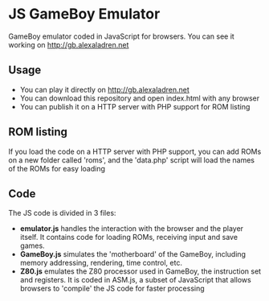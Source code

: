 # JS GameBoy Emulator

GameBoy emulator coded in JavaScript for browsers. You can see it working on http://gb.alexaladren.net

## Usage

* You can play it directly on http://gb.alexaladren.net
* You can download this repository and open index.html with any browser
* You can publish it on a HTTP server with PHP support for ROM listing

## ROM listing

If you load the code on a HTTP server with PHP support, you can add ROMs on a new folder called 'roms', and the 'data.php' script will load the names of the ROMs for easy loading

## Code

The JS code is divided in 3 files:

* **emulator.js** handles the interaction with the browser and the player itself. It contains code for loading ROMs, receiving input and save games.
* **GameBoy.js** simulates the 'motherboard' of the GameBoy, including memory addressing, rendering, time control, etc.
* **Z80.js** emulates the Z80 processor used in GameBoy, the instruction set and registers. It is coded in ASM.js, a subset of JavaScript that allows browsers to 'compile' the JS code for faster processing
